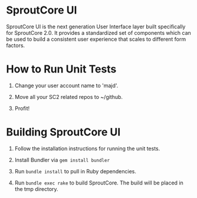 # SproutCore UI

SproutCore UI is the next generation User Interface layer built specifically for SproutCore 2.0. It provides a standardized set of components which can be used to build a consistent user experience that scales to different form factors.

# How to Run Unit Tests

1. Change your user account name to 'majd'.

2. Move all your SC2 related repos to ~/github.

3. Profit!

# Building SproutCore UI

1. Follow the installation instructions for running the unit tests.

2. Install Bundler via `gem install bundler`

3. Run `bundle install` to pull in Ruby dependencies.

4. Run `bundle exec rake` to build SproutCore. The build will be placed in the tmp directory.
